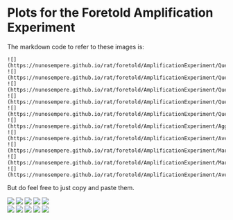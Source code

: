 # Plots for the Foretold Amplification Experiment

The markdown code to refer to these images is:
```
![](https://nunosempere.github.io/rat/foretold/AmplificationExperiment/QuestionsAcrossTime.png)
![](https://nunosempere.github.io/rat/foretold/AmplificationExperiment/QuestionsAcrossTimeControl.png)
![](https://nunosempere.github.io/rat/foretold/AmplificationExperiment/QuestionsAcrossTimeWithPrior.png)
![](https://nunosempere.github.io/rat/foretold/AmplificationExperiment/QuestionsScoreEnd.png)
![](https://nunosempere.github.io/rat/foretold/AmplificationExperiment/QuestionsScoreEndControl.png)
![](https://nunosempere.github.io/rat/foretold/AmplificationExperiment/AggregateEndComparison.png)	
![](https://nunosempere.github.io/rat/foretold/AmplificationExperiment/AverageQuestionAcrossTimeComparison.png)
![](https://nunosempere.github.io/rat/foretold/AmplificationExperiment/MarginalImprovementComparison.png)
![](https://nunosempere.github.io/rat/foretold/AmplificationExperiment/MarginalImprovementComparison4.png)
![](https://nunosempere.github.io/rat/foretold/AmplificationExperiment/AverageQuestionAcrossTimeComparison.png)
```

But do feel free to just copy and paste them.

![](https://nunosempere.github.io/rat/foretold/AmplificationExperiment/QuestionsAcrossTime.png)
![](https://nunosempere.github.io/rat/foretold/AmplificationExperiment/QuestionsAcrossTimeControl.png)
![](https://nunosempere.github.io/rat/foretold/AmplificationExperiment/QuestionsScoreEnd.png)
![](https://nunosempere.github.io/rat/foretold/AmplificationExperiment/QuestionsScoreEndControl.png)
![](https://nunosempere.github.io/rat/foretold/AmplificationExperiment/AggregateEndComparison.png)	
![](https://nunosempere.github.io/rat/foretold/AmplificationExperiment/QuestionsAcrossTimeWithPrior.png)
![](https://nunosempere.github.io/rat/foretold/AmplificationExperiment/AverageQuestionAcrossTimeComparison.png)
![](https://nunosempere.github.io/rat/foretold/AmplificationExperiment/MarginalImprovementComparison.png)
![](https://nunosempere.github.io/rat/foretold/AmplificationExperiment/MarginalImprovementComparison4.png)
![](https://nunosempere.github.io/rat/foretold/AmplificationExperiment/AverageQuestionAcrossTimeComparison.png)
